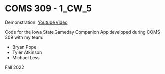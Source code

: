 # COMS 309 - 1_CW_5

Demonstration: [Youtube Video](https://www.youtube.com/watch?v=ofsAQV912oE)

Code for the Iowa State Gameday Companion App developed during COMS 309 with my team:

- Bryan Pope
- Tyler Atkinson
- Michael Less

Fall 2022
